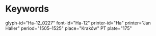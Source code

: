 # Keywords
glyph-id="Ha-12_0227"
font-id="Ha-12"
printer-id="Ha"
printer="Jan Haller"
period="1505–1525"
place="Kraków"
PT plate="175"
